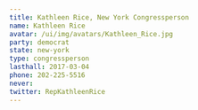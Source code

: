 ```yaml
---
title: Kathleen Rice, New York Congressperson
name: Kathleen Rice
avatar: /ui/img/avatars/Kathleen_Rice.jpg
party: democrat
state: new-york
type: congressperson
lasthall: 2017-03-04
phone: 202-225-5516
never: 
twitter: RepKathleenRice
---
```

